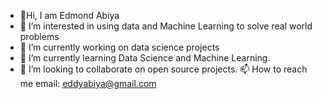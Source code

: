  - 👋Hi, I am Edmond Abiya
 - 👀 I’m interested in using data and Machine Learning to solve real world problems
- 🔭 I’m currently working on data science projects
- 🌱 I’m currently learning Data Science and Machine Learning.
- 👯 I’m looking to collaborate on open source projects.
 📫 How to reach me email: eddyabiya@gmail.com
